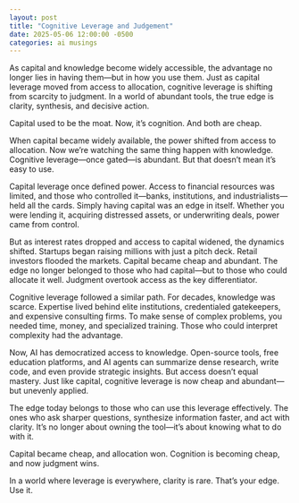 ```yaml
---
layout: post
title: "Cognitive Leverage and Judgement"
date: 2025-05-06 12:00:00 -0500
categories: ai musings
---
```


As capital and knowledge become widely accessible, the advantage no longer lies in having them—but in how you use them. Just as capital leverage moved from access to allocation, cognitive leverage is shifting from scarcity to judgment. In a world of abundant tools, the true edge is clarity, synthesis, and decisive action.

Capital used to be the moat.
Now, it’s cognition.
And both are cheap.

When capital became widely available, the power shifted from access to allocation.
Now we’re watching the same thing happen with knowledge.
Cognitive leverage—once gated—is abundant.
But that doesn’t mean it’s easy to use.

Capital leverage once defined power. Access to financial resources was limited, and those who controlled it—banks, institutions, and industrialists—held all the cards. Simply having capital was an edge in itself. Whether you were lending it, acquiring distressed assets, or underwriting deals, power came from control.

But as interest rates dropped and access to capital widened, the dynamics shifted. Startups began raising millions with just a pitch deck. Retail investors flooded the markets. Capital became cheap and abundant. The edge no longer belonged to those who had capital—but to those who could allocate it well. Judgment overtook access as the key differentiator.

Cognitive leverage followed a similar path. For decades, knowledge was scarce. Expertise lived behind elite institutions, credentialed gatekeepers, and expensive consulting firms. To make sense of complex problems, you needed time, money, and specialized training. Those who could interpret complexity had the advantage.

Now, AI has democratized access to knowledge. Open-source tools, free education platforms, and AI agents can summarize dense research, write code, and even provide strategic insights. But access doesn’t equal mastery. Just like capital, cognitive leverage is now cheap and abundant—but unevenly applied.

The edge today belongs to those who can use this leverage effectively. The ones who ask sharper questions, synthesize information faster, and act with clarity. It’s no longer about owning the tool—it’s about knowing what to do with it.

Capital became cheap, and allocation won.
Cognition is becoming cheap, and now judgment wins.

In a world where leverage is everywhere, clarity is rare. That’s your edge. Use it.


 
